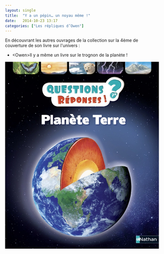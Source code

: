 ```yaml
---
layout: single
title:  "Y a un pépin… un noyau même !"
date:   2014-10-23 13:17
categories: ["Les répliques d’Owen"]
---
```


En découvrant les autres ouvrages de la collection sur la 4ème de
couverture de son livre sur l'univers :

-  \<Owen\>Il y a même un livre sur le trognon de la planète !

![Planète Terre](/assets/images/PlaneteTerre.webp)
